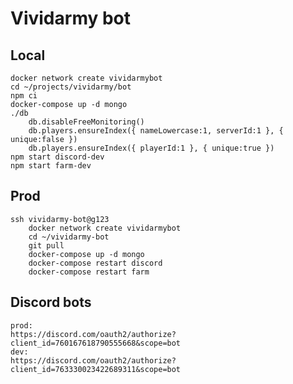 # Vividarmy bot

## Local

    docker network create vividarmybot
    cd ~/projects/vividarmy/bot
    npm ci
    docker-compose up -d mongo
    ./db
        db.disableFreeMonitoring()
        db.players.ensureIndex({ nameLowercase:1, serverId:1 }, { unique:false })
        db.players.ensureIndex({ playerId:1 }, { unique:true })
    npm start discord-dev
    npm start farm-dev

## Prod

    ssh vividarmy-bot@g123
        docker network create vividarmybot
        cd ~/vividarmy-bot
        git pull
        docker-compose up -d mongo
        docker-compose restart discord
        docker-compose restart farm

## Discord bots

    prod:
    https://discord.com/oauth2/authorize?client_id=760167618790555668&scope=bot
    dev:
    https://discord.com/oauth2/authorize?client_id=763330023422689311&scope=bot

